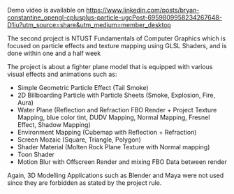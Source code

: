 Demo video is available on https://www.linkedin.com/posts/bryan-constantine_opengl-cplusplus-particle-ugcPost-6959809958234267648-D1iu?utm_source=share&utm_medium=member_desktop

The second project is NTUST Fundamentals of Computer Graphics which is focused on particle effects and texture mapping using GLSL Shaders, and is done within one and a half week

The project is about a fighter plane model that is equipped with various visual effects and animations such as:
- Simple Geometric Particle Effect (Tail Smoke)
- 2D Billboarding Particle with Particle Sheets (Smoke, Explosion, Fire, Aura)
- Water Plane (Reflection and Refraction FBO Render + Project Texture Mapping, blue color tint, DUDV Mapping, Normal Mapping, Fresnel Effect, Shadow Mapping)
- Environment Mapping (Cubemap with Reflection + Refraction)
- Screen Mozaic (Square, Triangle, Polygon)
- Shader Material (Molten Rock Plane Texture with Normal mapping)
- Toon Shader
- Motion Blur with Offscreen Render and mixing FBO Data between render

Again, 3D Modelling Applications such as Blender and Maya were not used since they are forbidden as stated by the project rule.

